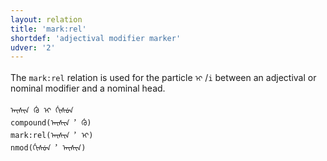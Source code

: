 ```yaml
---
layout: relation
title: 'mark:rel'
shortdef: 'adjectival modifier marker'
udver: '2'
---
```


The `mark:rel` relation is used for the particle `ᡞ᠋` /`i` between an adjectival or nominal modifier and a nominal head.

~~~sdparse
ᠠᡞᠰᡞᠨ ᡤᡠ ᡞ ᡤᡞᠰᡠᠨ
compound(ᠠᡞᠰᡞᠨ︐ ᡤᡠ)
mark:rel(ᠠᡞᠰᡞᠨ︐ ᡞ᠋)
nmod(ᡤᡞᠰᡠᠨ︐ ᠠᡞᠰᡞᠨ)
~~~
<!-- Interlanguage links updated Po 11. listopadu 2024, 20:11:01 CET -->
